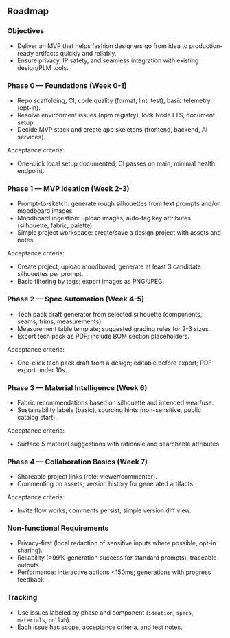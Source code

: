 ## Roadmap

### Objectives
- Deliver an MVP that helps fashion designers go from idea to production-ready artifacts quickly and reliably.
- Ensure privacy, IP safety, and seamless integration with existing design/PLM tools.

### Phase 0 — Foundations (Week 0-1)
- Repo scaffolding, CI, code quality (format, lint, test), basic telemetry (opt-in).
- Resolve environment issues (npm registry), lock Node LTS, document setup.
- Decide MVP stack and create app skeletons (frontend, backend, AI services).

Acceptance criteria:
- One-click local setup documented; CI passes on main; minimal health endpoint.

### Phase 1 — MVP Ideation (Week 2-3)
- Prompt-to-sketch: generate rough silhouettes from text prompts and/or moodboard images.
- Moodboard ingestion: upload images, auto-tag key attributes (silhouette, fabric, palette).
- Simple project workspace: create/save a design project with assets and notes.

Acceptance criteria:
- Create project, upload moodboard, generate at least 3 candidate silhouettes per prompt.
- Basic filtering by tags; export images as PNG/JPEG.

### Phase 2 — Spec Automation (Week 4-5)
- Tech pack draft generator from selected silhouette (components, seams, trims, measurements).
- Measurement table template; suggested grading rules for 2-3 sizes.
- Export tech pack as PDF; include BOM section placeholders.

Acceptance criteria:
- One-click tech pack draft from a design; editable before export; PDF export under 10s.

### Phase 3 — Material Intelligence (Week 6)
- Fabric recommendations based on silhouette and intended wear/use.
- Sustainability labels (basic), sourcing hints (non-sensitive, public catalog start).

Acceptance criteria:
- Surface 5 material suggestions with rationale and searchable attributes.

### Phase 4 — Collaboration Basics (Week 7)
- Shareable project links (role: viewer/commenter).
- Commenting on assets; version history for generated artifacts.

Acceptance criteria:
- Invite flow works; comments persist; simple version diff view.

### Non-functional Requirements
- Privacy-first (local redaction of sensitive inputs where possible, opt-in sharing).
- Reliability (>99% generation success for standard prompts), traceable outputs.
- Performance: interactive actions <150ms; generations with progress feedback.

### Tracking
- Use issues labeled by phase and component (`ideation`, `specs`, `materials`, `collab`).
- Each issue has scope, acceptance criteria, and test notes.


